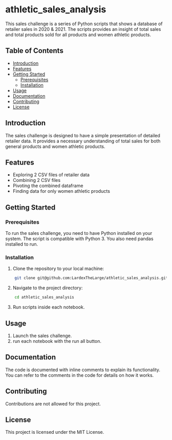 # athletic_sales_analysis

This sales challenge is a series of Python scripts that shows a database of retailer sales in 2020 & 2021. The scripts provides an insight of total sales and total products sold for all products and women athletic products.

## Table of Contents

- [Introduction](#introduction)
- [Features](#features)
- [Getting Started](#getting-started)
  - [Prerequisites](#prerequisites)
  - [Installation](#installation)
- [Usage](#usage)
- [Documentation](#documentation)
- [Contributing](#contributing)
- [License](#license)

## Introduction

The sales challenge is designed to have a simple presentation of detailed retailer data. It provides a necessary understanding of total sales for both general products and women athletic products.

## Features

- Exploring 2 CSV files of retailer data
- Combining 2 CSV files
- Pivoting the combined dataframe
- Finding data for only women athletic products

## Getting Started

### Prerequisites

To run the sales challenge, you need to have Python installed on your system. The script is compatible with Python 3.
You also need pandas installed to run.

### Installation

1. Clone the repository to your local machine:

```bash
    git clone git@github.com:LardexTheLarge/athletic_sales_analysis.git
```

2. Navigate to the project directory:

```bash
    cd athletic_sales_analysis
```

3. Run scripts inside each notebook.

## Usage

1. Launch the sales challenge.
2. run each notebook with the run all button.

## Documentation

The code is documented with inline comments to explain its functionality. You can refer to the comments in the code for details on how it works.

## Contributing

Contributions are not allowed for this project.

## License

This project is licensed under the MIT License.
